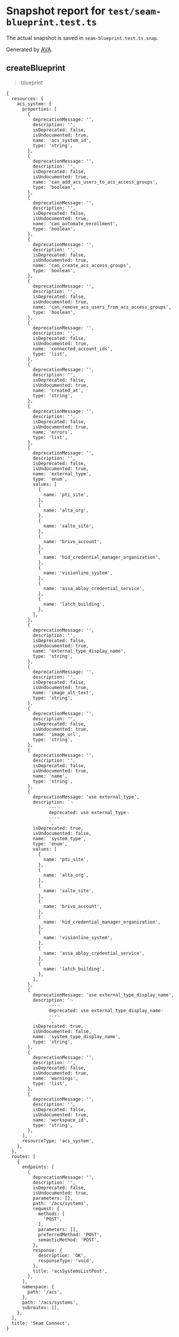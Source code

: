 # Snapshot report for `test/seam-blueprint.test.ts`

The actual snapshot is saved in `seam-blueprint.test.ts.snap`.

Generated by [AVA](https://avajs.dev).

## createBlueprint

> blueprint

    {
      resources: {
        acs_system: {
          properties: [
            {
              deprecationMessage: '',
              description: '',
              isDeprecated: false,
              isUndocumented: true,
              name: 'acs_system_id',
              type: 'string',
            },
            {
              deprecationMessage: '',
              description: '',
              isDeprecated: false,
              isUndocumented: true,
              name: 'can_add_acs_users_to_acs_access_groups',
              type: 'boolean',
            },
            {
              deprecationMessage: '',
              description: '',
              isDeprecated: false,
              isUndocumented: true,
              name: 'can_automate_enrollment',
              type: 'boolean',
            },
            {
              deprecationMessage: '',
              description: '',
              isDeprecated: false,
              isUndocumented: true,
              name: 'can_create_acs_access_groups',
              type: 'boolean',
            },
            {
              deprecationMessage: '',
              description: '',
              isDeprecated: false,
              isUndocumented: true,
              name: 'can_remove_acs_users_from_acs_access_groups',
              type: 'boolean',
            },
            {
              deprecationMessage: '',
              description: '',
              isDeprecated: false,
              isUndocumented: true,
              name: 'connected_account_ids',
              type: 'list',
            },
            {
              deprecationMessage: '',
              description: '',
              isDeprecated: false,
              isUndocumented: true,
              name: 'created_at',
              type: 'string',
            },
            {
              deprecationMessage: '',
              description: '',
              isDeprecated: false,
              isUndocumented: true,
              name: 'errors',
              type: 'list',
            },
            {
              deprecationMessage: '',
              description: '',
              isDeprecated: false,
              isUndocumented: true,
              name: 'external_type',
              type: 'enum',
              values: [
                {
                  name: 'pti_site',
                },
                {
                  name: 'alta_org',
                },
                {
                  name: 'salto_site',
                },
                {
                  name: 'brivo_account',
                },
                {
                  name: 'hid_credential_manager_organization',
                },
                {
                  name: 'visionline_system',
                },
                {
                  name: 'assa_abloy_credential_service',
                },
                {
                  name: 'latch_building',
                },
              ],
            },
            {
              deprecationMessage: '',
              description: '',
              isDeprecated: false,
              isUndocumented: true,
              name: 'external_type_display_name',
              type: 'string',
            },
            {
              deprecationMessage: '',
              description: '',
              isDeprecated: false,
              isUndocumented: true,
              name: 'image_alt_text',
              type: 'string',
            },
            {
              deprecationMessage: '',
              description: '',
              isDeprecated: false,
              isUndocumented: true,
              name: 'image_url',
              type: 'string',
            },
            {
              deprecationMessage: '',
              description: '',
              isDeprecated: false,
              isUndocumented: true,
              name: 'name',
              type: 'string',
            },
            {
              deprecationMessage: 'use external_type',
              description: `␊
                    ---␊
                    deprecated: use external_type␊
                    ---␊
                    `,
              isDeprecated: true,
              isUndocumented: false,
              name: 'system_type',
              type: 'enum',
              values: [
                {
                  name: 'pti_site',
                },
                {
                  name: 'alta_org',
                },
                {
                  name: 'salto_site',
                },
                {
                  name: 'brivo_account',
                },
                {
                  name: 'hid_credential_manager_organization',
                },
                {
                  name: 'visionline_system',
                },
                {
                  name: 'assa_abloy_credential_service',
                },
                {
                  name: 'latch_building',
                },
              ],
            },
            {
              deprecationMessage: 'use external_type_display_name',
              description: `␊
                    ---␊
                    deprecated: use external_type_display_name␊
                    ---␊
                    `,
              isDeprecated: true,
              isUndocumented: false,
              name: 'system_type_display_name',
              type: 'string',
            },
            {
              deprecationMessage: '',
              description: '',
              isDeprecated: false,
              isUndocumented: true,
              name: 'warnings',
              type: 'list',
            },
            {
              deprecationMessage: '',
              description: '',
              isDeprecated: false,
              isUndocumented: true,
              name: 'workspace_id',
              type: 'string',
            },
          ],
          resourceType: 'acs_system',
        },
      },
      routes: [
        {
          endpoints: [
            {
              deprecationMessage: '',
              description: '',
              isDeprecated: false,
              isUndocumented: true,
              parameters: [],
              path: '/acs/systems',
              request: {
                methods: [
                  'POST',
                ],
                parameters: [],
                preferredMethod: 'POST',
                semanticMethod: 'POST',
              },
              response: {
                description: 'OK',
                responseType: 'void',
              },
              title: 'acsSystemsListPost',
            },
          ],
          namespace: {
            path: '/acs',
          },
          path: '/acs/systems',
          subroutes: [],
        },
      ],
      title: 'Seam Connect',
    }
